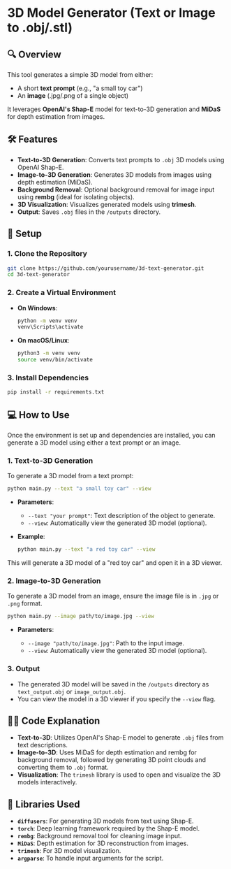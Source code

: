 # 3D Model Generator (Text or Image to .obj/.stl)

## 🔍 Overview
This tool generates a simple 3D model from either:
- A short **text prompt** (e.g., "a small toy car")
- An **image** (.jpg/.png of a single object)

It leverages **OpenAI's Shap-E** model for text-to-3D generation and **MiDaS** for depth estimation from images.

## 🛠️ Features
- **Text-to-3D Generation**: Converts text prompts to `.obj` 3D models using OpenAI Shap-E.
- **Image-to-3D Generation**: Generates 3D models from images using depth estimation (MiDaS).
- **Background Removal**: Optional background removal for image input using **rembg** (ideal for isolating objects).
- **3D Visualization**: Visualizes generated models using **trimesh**.
- **Output**: Saves `.obj` files in the `/outputs` directory.
  
## 🔧 Setup

### 1. Clone the Repository

```bash
git clone https://github.com/yourusername/3d-text-generator.git
cd 3d-text-generator
````

### 2. Create a Virtual Environment

* **On Windows**:

  ```bash
  python -m venv venv
  venv\Scripts\activate
  ```

* **On macOS/Linux**:

  ```bash
  python3 -m venv venv
  source venv/bin/activate
  ```

### 3. Install Dependencies

```bash
pip install -r requirements.txt
```

## 💻 How to Use

Once the environment is set up and dependencies are installed, you can generate a 3D model using either a text prompt or an image.

### 1. Text-to-3D Generation

To generate a 3D model from a text prompt:

```bash
python main.py --text "a small toy car" --view
```

* **Parameters**:

  * `--text "your prompt"`: Text description of the object to generate.
  * `--view`: Automatically view the generated 3D model (optional).

* **Example**:

  ```bash
  python main.py --text "a red toy car" --view
  ```

This will generate a 3D model of a "red toy car" and open it in a 3D viewer.

### 2. Image-to-3D Generation

To generate a 3D model from an image, ensure the image file is in `.jpg` or `.png` format.

```bash
python main.py --image path/to/image.jpg --view
```

* **Parameters**:

  * `--image "path/to/image.jpg"`: Path to the input image.
  * `--view`: Automatically view the generated 3D model (optional).

### 3. Output

* The generated 3D model will be saved in the `/outputs` directory as `text_output.obj` or `image_output.obj`.
* You can view the model in a 3D viewer if you specify the `--view` flag.

## 🧑‍💻 Code Explanation

* **Text-to-3D**: Utilizes OpenAI's Shap-E model to generate `.obj` files from text descriptions.
* **Image-to-3D**: Uses MiDaS for depth estimation and rembg for background removal, followed by generating 3D point clouds and converting them to `.obj` format.
* **Visualization**: The `trimesh` library is used to open and visualize the 3D models interactively.

## 📄 Libraries Used

* **`diffusers`**: For generating 3D models from text using Shap-E.
* **`torch`**: Deep learning framework required by the Shap-E model.
* **`rembg`**: Background removal tool for cleaning image input.
* **`MiDaS`**: Depth estimation for 3D reconstruction from images.
* **`trimesh`**: For 3D model visualization.
* **`argparse`**: To handle input arguments for the script.

